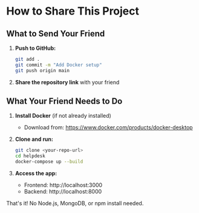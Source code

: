 # How to Share This Project

## What to Send Your Friend

1. **Push to GitHub:**
   ```bash
   git add .
   git commit -m "Add Docker setup"
   git push origin main
   ```

2. **Share the repository link** with your friend

## What Your Friend Needs to Do

1. **Install Docker** (if not already installed)
   - Download from: https://www.docker.com/products/docker-desktop

2. **Clone and run:**
   ```bash
   git clone <your-repo-url>
   cd helpdesk
   docker-compose up --build
   ```

3. **Access the app:**
   - Frontend: http://localhost:3000
   - Backend: http://localhost:8000

That's it! No Node.js, MongoDB, or npm install needed.